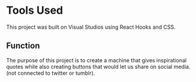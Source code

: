 # Tools Used

This project was built on Visual Studios using React Hooks and CSS. 

## Function

The purpose of this project is to create a machine that gives inspirational quotes while also creating buttons that would let us
share on social media. (not connected to twitter or tumblr).